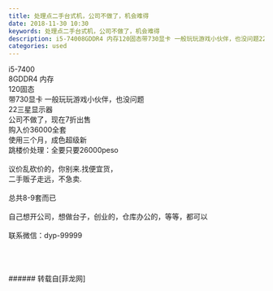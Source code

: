 ```yaml
---
title: 处理点二手台式机，公司不做了，机会难得
date: 2018-11-30 10:30
keywords: 处理点二手台式机，公司不做了，机会难得
description: i5-74008GDDR4 内存120固态带730显卡 一般玩玩游戏小伙伴，也没问题22三星显示器公司不做了，现在7折出售购入价36000全套使用三个月，成色超级新跳楼价处理：全要只要26000peso议价乱砍价的，你别来.找便宜货，二手贩子走远，不急卖.总共8-9套而已自己想开公司，想做台子，创业的，仓库办公的，等等，都可以联系微信：dyp-99999
categories: used
---
```

<td class="t_f" id="postmessage_2380856">

i5-7400<br/>
8GDDR4 内存<br/>
120固态<br/>
带730显卡 一般玩玩游戏小伙伴，也没问题<br/>
22三星显示器<br/>
公司不做了，现在7折出售<br/>
购入价36000全套<br/>
使用三个月，成色超级新<br/>
跳楼价处理：全要只要26000peso<br/>
<br/>
议价乱砍价的，你别来.找便宜货，<br/>
二手贩子走远，不急卖.<br/>
<br/>
总共8-9套而已<br/>
<br/>
自己想开公司，想做台子，创业的，仓库办公的，等等，都可以<br/>
<br/>
联系微信：dyp-99999<br/>
<br/>
<img alt="" border="0" class="zoom" data-cf-modified-2c7531fde62a0dd0f17ccc11-="" file="http://www.flw.ph/data/appbyme/upload/image/201811/30/8XngUHAB0MQx.jpg" id="aimg_YqP0m" lazyloadthumb="1" onclick="" onmouseover="" src="http://www.flw.ph/data/appbyme/upload/image/201811/30/8XngUHAB0MQx.jpg"/><br/>
<br/>
<img alt="" border="0" class="zoom" data-cf-modified-2c7531fde62a0dd0f17ccc11-="" file="http://www.flw.ph/data/appbyme/upload/image/201811/30/xaiub0rJX39O.jpg" id="aimg_F91NM" lazyloadthumb="1" onclick="" onmouseover="" src="http://www.flw.ph/data/appbyme/upload/image/201811/30/xaiub0rJX39O.jpg"/><br/>
<br/>
</td>
###### 转载自[菲龙网]